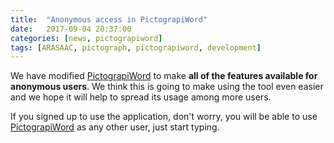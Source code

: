 ```yaml
---
title:  "Anonymous access in PictograpiWord"
date:   2017-09-04 20:37:00
categories: [news, pictograpiword]
tags: [ARASAAC, pictograph, pictograpiword, development]
---
```

We have modified [PictograpiWord](https://word.pictograpi.com) to make **all of the features available for anonymous users**. We think this is going to make using the tool even easier and we hope it will help to spread its usage among more users.

If you signed up to use the application, don't worry, you will be able to use [PictograpiWord](https://word.pictograpi.com) as any other user, just start typing.
